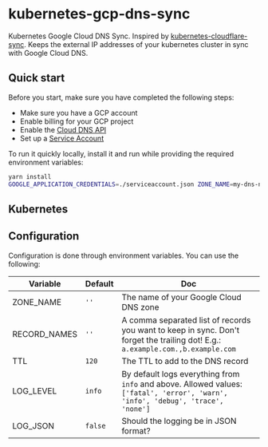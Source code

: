# kubernetes-gcp-dns-sync

Kubernetes Google Cloud DNS Sync. Inspired by [kubernetes-cloudflare-sync](https://github.com/calebdoxsey/kubernetes-cloudflare-sync). Keeps the external IP addresses of your kubernetes cluster in sync with Google Cloud DNS.

## Quick start

Before you start, make sure you have completed the following steps:

* Make sure you have a GCP account
* Enable billing for your GCP project
* Enable the [Cloud DNS API](https://console.cloud.google.com/flows/enableapi?apiid=dns.googleapis.com)
* Set up a [Service Account](https://cloud.google.com/docs/authentication/getting-started)

To run it quickly locally, install it and run while providing the required environment variables:

```sh
yarn install
GOOGLE_APPLICATION_CREDENTIALS=./serviceaccount.json ZONE_NAME=my-dns-name RECORD_NAMES=a.example.com.,b.example.com. yarn start
```

## Kubernetes

## Configuration

Configuration is done through environment variables. You can use the following:

| Variable | Default | Doc |
| --- | --- | --- |
| ZONE_NAME | `''` | The name of your Google Cloud DNS zone |
| RECORD_NAMES | `''` | A comma separated list of records you want to keep in sync. Don't forget the trailing dot! E.g.: `a.example.com.,b.example.com` |
| TTL | `120` | The TTL to add to the DNS record |
| LOG_LEVEL | `info` | By default logs everything from `info` and above. Allowed values: `['fatal', 'error', 'warn', 'info', 'debug', 'trace', 'none']` |
| LOG_JSON | `false` | Should the logging be in JSON format? |
